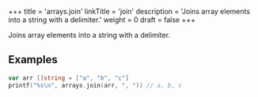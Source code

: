 +++
title = 'arrays.join'
linkTitle = 'join'
description = 'Joins array elements into a string with a delimiter.'
weight = 0
draft = false
+++

Joins array elements into a string with a delimiter.

## Examples

```go
var arr []string = ["a", "b", "c"]
printf("%s\n", arrays.join(arr, ", ")) // a, b, c
```

